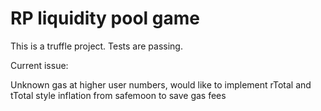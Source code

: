 # RP liquidity pool game

This is a truffle project. Tests are passing. 


Current issue:

Unknown gas at higher user numbers, would like to implement rTotal and tTotal style inflation from safemoon to save gas fees


